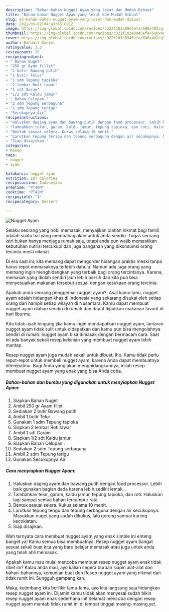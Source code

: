 ```yaml
---
description: "Bahan-bahan Nugget Ayam yang lezat dan Mudah Dibuat"
title: "Bahan-bahan Nugget Ayam yang lezat dan Mudah Dibuat"
slug: 85-bahan-bahan-nugget-ayam-yang-lezat-dan-mudah-dibuat
date: 2021-03-02T04:43:45.691Z
image: https://img-global.cpcdn.com/recipes/c322f103a8945efa/680x482cq70/nugget-ayam-foto-resep-utama.jpg
thumbnail: https://img-global.cpcdn.com/recipes/c322f103a8945efa/680x482cq70/nugget-ayam-foto-resep-utama.jpg
cover: https://img-global.cpcdn.com/recipes/c322f103a8945efa/680x482cq70/nugget-ayam-foto-resep-utama.jpg
author: Randall Daniel
ratingvalue: 3.3
reviewcount: 15
recipeingredient:
- " Bahan Nuget"
- "250 gr Ayam fillet"
- "2 butir Bawang putih"
- "1 butir Telur"
- "1 sdm Tepung tapioka"
- "2 lembar Roti tawar"
- "1 sdt Garam"
- "1/2 sdt Kaldu jamur"
- " Bahan Celupan "
- "2 sdm Tepung serbaguna"
- "2 sdm Tepung terigu"
- "Secukupnya Air"
recipeinstructions:
- "Haluskan daging ayam dan bawang putih dengan food processor. Lebih baik gunakan bagian dada karena lebih sedikit lemak."
- "Tambahkan telur, garam, kaldu jamur, tepung tapioka, dan roti. Haluskan lagi sampai semua bahan tercampur rata."
- "Bentuk sesuai selera. Kukus selama 10 menit."
- "Larutkan tepung terigu dan tepung serbaguna dengan air secukupnya. Masukkan nuget yang sudah dikukus, lalu goreng sampai kuning kecoklatan."
- "Siap disajikan."
categories:
- Resep
tags:
- nugget
- ayam

katakunci: nugget ayam 
nutrition: 107 calories
recipecuisine: Indonesian
preptime: "PT40M"
cooktime: "PT42M"
recipeyield: "1"
recipecategory: Dessert

---
```



![Nugget Ayam](https://img-global.cpcdn.com/recipes/c322f103a8945efa/680x482cq70/nugget-ayam-foto-resep-utama.jpg)

Selaku seorang yang hobi memasak, menyajikan olahan nikmat bagi famili adalah suatu hal yang membahagiakan untuk anda sendiri. Tugas seorang istri bukan hanya menjaga rumah saja, tetapi anda pun wajib memastikan kebutuhan nutrisi tercukupi dan juga panganan yang dikonsumsi orang tercinta mesti nikmat.

Di era  saat ini, kita memang dapat mengorder hidangan praktis meski tanpa harus repot memasaknya terlebih dahulu. Namun ada juga orang yang memang ingin menghidangkan yang terbaik bagi orang tercintanya. Karena, memasak yang diolah sendiri jauh lebih bersih dan kita pun bisa menyesuaikan makanan tersebut sesuai dengan kesukaan orang tercinta. 



Apakah anda seorang penggemar nugget ayam?. Asal kamu tahu, nugget ayam adalah hidangan khas di Indonesia yang sekarang disukai oleh setiap orang dari hampir setiap wilayah di Nusantara. Kamu dapat membuat nugget ayam olahan sendiri di rumah dan dapat dijadikan makanan favorit di hari liburmu.

Kita tidak usah bingung jika kamu ingin mendapatkan nugget ayam, lantaran nugget ayam tidak sulit untuk didapatkan dan kamu pun bisa mengolahnya sendiri di rumah. nugget ayam bisa dimasak dengan bermacam cara. Saat ini ada banyak sekali resep kekinian yang membuat nugget ayam lebih mantap.

Resep nugget ayam juga mudah sekali untuk dibuat, lho. Kamu tidak perlu repot-repot untuk membeli nugget ayam, karena Anda dapat membuatnya ditempatmu. Bagi Anda yang akan menghidangkannya, inilah resep membuat nugget ayam yang enak yang bisa Anda coba.

<!--inarticleads1-->

##### Bahan-bahan dan bumbu yang digunakan untuk menyiapkan Nugget Ayam:

1. Siapkan  Bahan Nuget
1. Ambil 250 gr Ayam fillet
1. Sediakan 2 butir Bawang putih
1. Ambil 1 butir Telur
1. Gunakan 1 sdm Tepung tapioka
1. Siapkan 2 lembar Roti tawar
1. Ambil 1 sdt Garam
1. Siapkan 1/2 sdt Kaldu jamur
1. Siapkan  Bahan Celupan :
1. Sediakan 2 sdm Tepung serbaguna
1. Ambil 2 sdm Tepung terigu
1. Gunakan Secukupnya Air




<!--inarticleads2-->

##### Cara menyiapkan Nugget Ayam:

1. Haluskan daging ayam dan bawang putih dengan food processor. Lebih baik gunakan bagian dada karena lebih sedikit lemak.
1. Tambahkan telur, garam, kaldu jamur, tepung tapioka, dan roti. Haluskan lagi sampai semua bahan tercampur rata.
1. Bentuk sesuai selera. Kukus selama 10 menit.
1. Larutkan tepung terigu dan tepung serbaguna dengan air secukupnya. Masukkan nuget yang sudah dikukus, lalu goreng sampai kuning kecoklatan.
1. Siap disajikan.




Wah ternyata cara membuat nugget ayam yang enak simple ini enteng banget ya! Kamu semua bisa membuatnya. Resep nugget ayam Sangat sesuai sekali buat kita yang baru belajar memasak atau juga untuk anda yang telah ahli memasak.

Apakah kamu mau mulai mencoba membuat resep nugget ayam enak tidak ribet ini? Kalau anda mau, ayo kalian segera buruan siapin alat-alat dan bahan-bahannya, kemudian buat deh Resep nugget ayam yang nikmat dan tidak rumit ini. Sungguh gampang kan. 

Maka, ketimbang kita berfikir lama-lama, ayo kita langsung saja hidangkan resep nugget ayam ini. Dijamin kamu tiidak akan menyesal sudah bikin resep nugget ayam enak sederhana ini! Selamat mencoba dengan resep nugget ayam mantab tidak rumit ini di tempat tinggal masing-masing,ya!.

